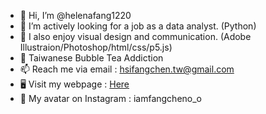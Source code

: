 - 👋 Hi, I’m @helenafang1220
- 👀 I’m actively looking for a job as a data analyst. (Python)
- 💞️ I also enjoy visual design and communication. (Adobe Illustraion/Photoshop/html/css/p5.js)
- 🧋 Taiwanese Bubble Tea Addiction
- 📫 Reach me via email : hsifangchen.tw@gmail.com
- 🖥 Visit my webpage : <a href="https://helenafang1220.github.io/porfolio_webpage/index.html">Here</a>
- 🐰 My avatar on Instagram : iamfangcheno_o

<!---
helenafang1220/helenafang1220 is a ✨ special ✨ repository because its `README.md` (this file) appears on your GitHub profile.
You can click the Preview link to take a look at your changes.
--->
